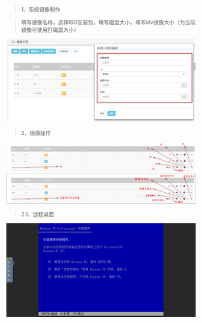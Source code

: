 <blockquote class="success">
1、系统镜像制作
</blockquote> 

> 填写镜像名称，选择ISO安装包，填写磁盘大小，填写idv镜像大小（为当前镜像可使用打磁盘大小）
> 
![](../images/screenshot_1526265685422.png)

<blockquote class="success">
2、镜像操作
</blockquote> 

![](../images/screenshot_1526265930652.png)
![](../images/screenshot_1526265937797.png)



<blockquote class="success">
2.1、远程桌面
</blockquote>

![](../images/screenshot_1526265976362.png)